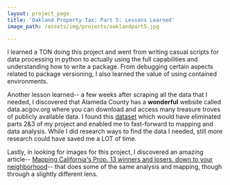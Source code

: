 ```yaml
---
layout: project_page
title: 'Oakland Property Tax: Part 5: Lessons Learned'
image_path: /assets/img/projects/oaklandpart5.jpg

---
```


I learned a TON doing this project and went from writing casual scripts for data processing in python to actually using the full capabilities and understanding how to write a package. From debugging certain aspects related to package versioning, I also learned the value of using contained environments.

Another lesson learned-- a few weeks after scraping all the data that I needed, I discovered that Alameda County has a **wonderful** website called data.acgov.org where you can download and access many treasure troves of publicly available data. I found this [dataset](https://data.acgov.org/datasets/b55c25ae04fc47fc9c188dbbfcd51192_0?showData=true) which would have eliminated parts 2&3 of my project and enabled me to fast-forward to mapping and data analysis. While I did research ways to find the data I needed, still more research could have saved me a LOT of time. 

Lastly, in looking for images for this project, I discovered an amazing article-- [Mapping California's Prop. 13 winners and losers, down to your neighborhood](http://projects.scpr.org/prop-13/)-- that does some of the same analysis and mapping, though through a slightly different lens. 
